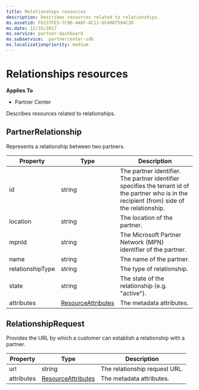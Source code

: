 ```yaml
---
title: Relationships resources
description: Describes resources related to relationships.
ms.assetid: F6157FE3-7C9D-4A8F-AC11-6F4007594C3D
ms.date: 12/15/2017
ms.service: partner-dashboard
ms.subservice:  partnercenter-sdk
ms.localizationpriority: medium
---
```


# Relationships resources


**Applies To**

- Partner Center

Describes resources related to relationships.

## <span id="PartnerRelationship"/><span id="partnerrelationship"/><span id="PARTNERRELATIONSHIP"/>PartnerRelationship


Represents a relationship between two partners.

| Property         | Type                                                           | Description                                                                                                                                    |
|------------------|----------------------------------------------------------------|------------------------------------------------------------------------------------------------------------------------------------------------|
| id               | string                                                         | The partner identifier. The partner identifier specifies the tenant id of the partner who is in the recipient (from) side of the relationship. |
| location         | string                                                         | The location of the partner.                                                                                                                   |
| mpnId            | string                                                         | The Microsoft Partner Network (MPN) identifier of the partner.                                                                                 |
| name             | string                                                         | The name of the partner.                                                                                                                       |
| relationshipType | string                                                         | The type of relationship.                                                                                                                      |
| state            | string                                                         | The state of the relationship (e.g. "active").                                                                                                 |
| attributes       | [ResourceAttributes](utility-resources.md#resourceattributes) | The metadata attributes.                                                                                                                       |

## <span id="RelationshipRequest"/><span id="relationshiprequest"/><span id="RELATIONSHIPREQUEST"/>RelationshipRequest


Provides the URL by which a customer can establish a relationship with a
partner.

| Property   | Type                                                           | Description                   |
|------------|----------------------------------------------------------------|-------------------------------|
| url        | string                                                         | The relationship request URL. |
| attributes | [ResourceAttributes](utility-resources.md#resourceattributes) | The metadata attributes.      |


